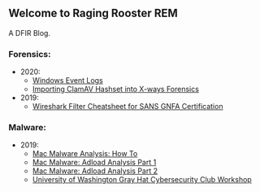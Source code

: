 ## Welcome to Raging Rooster REM

A DFIR Blog.

### Forensics:
- 2020:
  - [Windows Event Logs](./Windows-Event-Logs.md)
  - [Importing ClamAV Hashset into X-ways Forensics](./Importing-ClamAV-Xways.md)
- 2019:
   - [Wireshark Filter Cheatsheet for SANS GNFA Certification](./Wireshark-Filters.md)

### Malware:
- 2019:
   - [Mac Malware Analysis: How To](./Mac-Malware-Analysis.md)
   - [Mac Malware: Adload Analysis Part 1](./Adload-Part1.md)
   - [Mac Malware: Adload Analysis Part 2](./Adload-Part2.md)
   - [University of Washington Gray Hat Cybersecurity Club Workshop](./UW-Grayhats.md)
